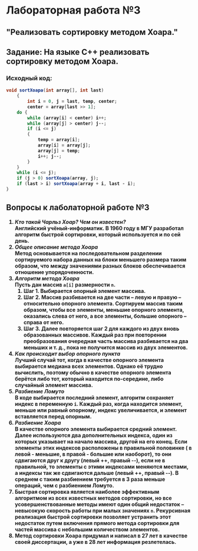 # Лабораторная работа №3  
## <strong>"Реализовать сортировку методом Хоара." <strong> 
## Задание: На языке C++ реализовать сортировку методом Хоара.   
### Исходный код:  
```cs
void sortXoapa(int array[], int last) 
	{
		int i = 0, j = last, temp, center;
		center = array[last >> 1];
	do {
		while (array[i] < center) i++;
		while (array[j] > center) j--;
		if (i <= j) 
		{
			temp = array[i]; 
			array[i] = array[j]; 
			array[j] = temp;
			i++; j--;
		}
	} 
	while (i <= j);
	if (j > 0) sortXoapa(array, j);
	if (last > i) sortXoapa(array + i, last - i);
}
```  
## Вопросы к лаболаторной работе №3  
1. *Кто такой Чарльз Хоар? Чем он известен?*  
	Английский учёный-информатик. В 1960 году в МГУ разработал алгоритм быстрой сортировки, который используется и по сей день. 
2. 	*Общее описание метода Хоара*  
	Метод основывается на последовательном разделении сортируемого набора данных на блоки меньшего размера таким образом, что между значениями разных блоков обеспечивается отношение упорядоченности.
3.	*Алгоритм метода Хоара*    
	Пусть дан массив ```a[i]``` размерности ```n```. 
    1. Шаг 1. Выбирается опорный элемент массива.  
	2. Шаг 2. Массив разбивается на две части – левую и правую – относительно опорного элемента. Сортируем массив таким образом, чтобы все элементы, меньшие опорного элемента, оказались слева от него, а все элементы, большие опорного – справа от него.  
	3. Шаг 3. Далее повторяется шаг 2 для каждого из двух вновь образованных массивов. Каждый раз при повторении преобразования очередная часть массива разбивается на два меньших и т. д., пока не получится массив из двух элементов.  
4. *Как происходит выбор опорного пункта*  
Лучший случай тот, когда в качестве опорного элемента выбирается медиана всех элементов. Однако её трудно вычислить, поэтому обычно в качестве опорного элемента берётся либо тот, который находится по-середине, либо случайный элемент массива.
5. *Разбиение Ломуто*  
В коде выбирается последний элемент, алгоритм сохраняет индекс в переменную ```i```. Каждый раз, когда находится элемент, меньше или равный опорному, индекс увеличивается, и элемент вставляется перед опорным.  
6. *Разбиение Хоара*  
В качестве опорного элемента выбирается средний элемент. Далее используются два дополнительных индекса, один из которых указывает на начало массива, другой на его конец. Если элементы этих индексов расположены в правильной половинке ( в левой - меньшие, в правой - большие или наоборот), то они сдвигаются друг к другу (левый ++, правый --), если не в правильной, то элементы с этими индексами меняются местами, а индексы так же сдвигаются дальше (левый ++, правый --). 
В среднем с таким разбиением требуется в 3 раза меньше операций, чем с разбиением Ломуто.
7. Быстрая сортировка является наиболее эффективным алгоритмом из всех известных методов сортировки, но все усовершенствованные методы имеют один общий недостаток – невысокую скорость работы при малых значениях ```n```.
Рекурсивная реализация быстрой сортировки позволяет устранить этот недостаток путем включения прямого метода сортировки для частей массива с небольшим количеством элементов. 
8. Метод сортировки Хоара придумал и написал в 27 лет в качестве своей диссертации, а уже в 28 лет информация резлетелась.